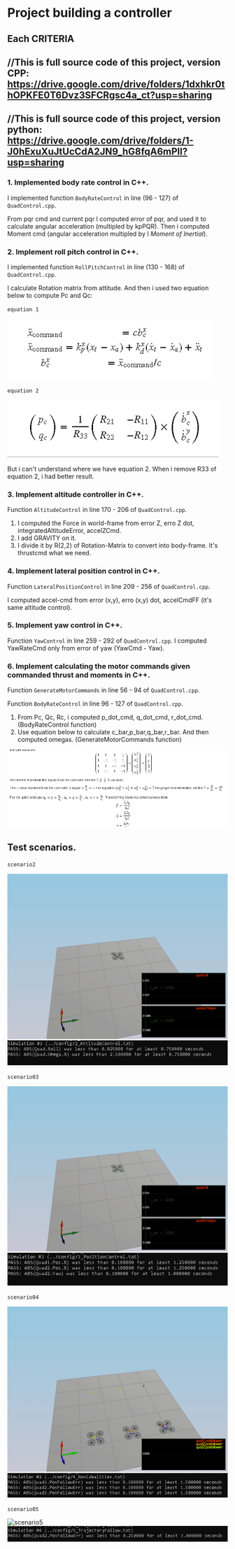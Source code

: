 # Project building a controller #

## Each CRITERIA ##
## //This is full source code of this project, version CPP: https://drive.google.com/drive/folders/1dxhkr0thOPKFE0T6Dvz3SFCRgsc4a_ct?usp=sharing ##
## //This is full source code of this project, version python: https://drive.google.com/drive/folders/1-J0hExuXuJtUcCdA2JN9_hG8fqA6mPIl?usp=sharing ##
### 1. Implemented body rate control in C++. ###

I implemented function `BodyRateControl` in line (96 - 127) of `QuadControl.cpp`.

From pqr cmd and current pqr I computed error of pqr, and used it to calculate angular acceleration (multipled by kpPQR). Then i computed Moment cmd (angular acceleration multipled by I *Moment of Inertial*).

### 2. Implement roll pitch control in C++. ###

I implemented function `RollPitchControl` in line (130 - 168) of `QuadControl.cpp`.

I calculate Rotation matrix from attitude. And then i used two equation below to compute Pc and Qc:

`equation 1`

![equation1](./animations/rollpitch_equation1.png)

`equation 2`

![equation2](./animations/rollpitch_equation2.png)

But i can't understand where we have equation 2. When i remove R33 of equation 2, i had better result.

### 3. Implement altitude controller in C++. ###

Function `AltitudeControl` in line 170 - 206 of `QuadControl.cpp`.

1. I computed the Force in world-frame from error Z, erro Z dot, integratedAltitudeError, accelZCmd.
2. I add GRAVITY on it.
3. I divide it by R(2,2) of Rotation-Matrix to convert into body-frame. It's thrustcmd what we need.

### 4. Implement lateral position control in C++. ###

Function `LateralPositionControl` in line 209 - 256 of `QuadControl.cpp`.

I computed accel-cmd from error (x,y), erro (x,y) dot, accelCmdFF (it's same altitude control).

### 5. Implement yaw control in C++. ###

Function `YawControl` in line 259 - 292 of `QuadControl.cpp`.
I computed YawRateCmd only from error of yaw (YawCmd - Yaw).

### 6. Implement calculating the motor commands given commanded thrust and moments in C++. ###

Function `GenerateMotorCommands` in line 56 - 94 of `QuadControl.cpp`.

Function `BodyRateControl` in line 96 - 127 of `QuadControl.cpp`.

1. From Pc, Qc, Rc, i computed p_dot_cmd, q_dot_cmd, r_dot_cmd. (BodyRateControl function)
2. Use equation below to calculate c_bar,p_bar,q_bar,r_bar. And then computed omegas. (GenerateMotorCommands function)

 ![equation](./animations/omega_equation.png)
 
## Test scenarios. ##
 
`scenario2`
 
![scenario2](./animations/scenario2.gif)
![output](./animations/output_02.png)

`scenario03`
 
![scenario3](./animations/scenario2.gif)
![output](./animations/output_03.png)
 
`scenario04`

![scenario4](./animations/scenario4.gif)
![output](./animations/output_04.png)
 
`scenario05`

![scenario5](./animations/scenario5.gif)
![output](./animations/output_05.png)
